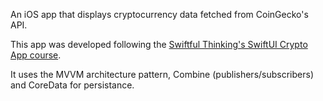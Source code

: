 An iOS app that displays cryptocurrency data fetched from CoinGecko's API.

This app was developed following the [Swiftful Thinking's SwiftUI Crypto App course](https://www.youtube.com/watch?v=TTYKL6CfbSs&list=PLwvDm4Vfkdphbc3bgy_LpLRQ9DDfFGcFu). 

It uses the MVVM architecture pattern, Combine (publishers/subscribers) and CoreData for persistance.
